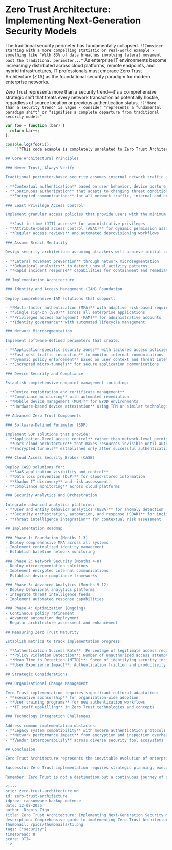 # Zero Trust Architecture: Implementing Next-Generation Security Models

The traditional security perimeter has fundamentally collapsed. `!?Consider starting with a more compelling statistic or real-world example - something like "With 83% of data breaches involving lateral movement past the traditional perimeter..."` As enterprise IT environments become increasingly distributed across cloud platforms, remote endpoints, and hybrid infrastructures, IT professionals must embrace Zero Trust Architecture (ZTA) as the foundational security paradigm for modern enterprise networks.

Zero Trust represents more than a security trend—it's a comprehensive strategic shift that treats every network transaction as potentially hostile, regardless of source location or previous authentication status. `!?"More than a security trend" is vague - consider "represents a fundamental paradigm shift" or "signifies a complete departure from traditional security models"`

```typescript
var foo = function (bar) {
  return bar++;
};

console.log(foo(5));
``` `!?This code example is completely unrelated to Zero Trust Architecture and should be removed or replaced with a relevant security configuration example`

## Core Architectural Principles

### Never Trust, Always Verify

Traditional perimeter-based security assumes internal network traffic is trustworthy. Zero Trust eliminates this assumption by requiring continuous verification of every user, device, and application attempting to access resources. `!?Strengthen this by explaining the real-world consequences - "This outdated assumption has enabled 76% of successful breaches to involve lateral movement once inside the network"` This principle extends to:

- **Contextual authentication** based on user behavior, device posture, and risk indicators
- **Continuous authorization** that adapts to changing threat conditions
- **Encrypted communications** for all network traffic, internal and external

### Least Privilege Access Control

Implement granular access policies that provide users with the minimum permissions necessary for their role. `!?Replace "Implement granular access policies" with more actionable language like "Deploy fine-grained access controls that restrict users to only the specific resources they need for their job functions"` This requires:

- **Just-in-time (JIT) access** for administrative privileges
- **Attribute-based access control (ABAC)** for dynamic permission assignment
- **Regular access reviews** and automated deprovisioning workflows

### Assume Breach Mentality

Design security architecture assuming attackers will achieve initial compromise. `!?The phrase "will achieve initial compromise" lacks impact - consider "assuming breach is inevitable" or "operating under the assumption that attackers have already penetrated your defenses"` Focus on:

- **Lateral movement prevention** through network microsegmentation
- **Behavioral analytics** to detect unusual activity patterns
- **Rapid incident response** capabilities for containment and remediation

## Implementation Architecture

### Identity and Access Management (IAM) Foundation

Deploy comprehensive IAM solutions that support:

- **Multi-factor authentication (MFA)** with adaptive risk-based requirements
- **Single sign-on (SSO)** across all enterprise applications
- **Privileged access management (PAM)** for administrative accounts
- **Identity governance** with automated lifecycle management

### Network Microsegmentation

Implement software-defined perimeters that create:

- **Application-specific security zones** with tailored access policies
- **East-west traffic inspection** to monitor internal communications
- **Dynamic policy enforcement** based on user context and threat intelligence
- **Encrypted micro-tunnels** for secure application communications

### Device Security and Compliance

Establish comprehensive endpoint management including:

- **Device registration and certificate management**
- **Compliance monitoring** with automated remediation
- **Mobile device management (MDM)** for BYOD environments
- **Hardware-based device attestation** using TPM or similar technologies

## Advanced Zero Trust Components

### Software-Defined Perimeter (SDP)

Implement SDP solutions that provide:
- **Application-level access control** rather than network-level permissions
- **Dark cloud architecture** that makes resources invisible until authenticated
- **Encrypted tunnels** established only after successful authentication

### Cloud Access Security Broker (CASB)

Deploy CASB solutions for:
- **SaaS application visibility and control**
- **Data loss prevention (DLP)** for cloud-stored information
- **Shadow IT discovery** and risk assessment
- **Compliance monitoring** across cloud platforms

### Security Analytics and Orchestration

Integrate advanced analytics platforms:
- **User and entity behavior analytics (UEBA)** for anomaly detection
- **Security orchestration, automation, and response (SOAR)** for incident management
- **Threat intelligence integration** for contextual risk assessment

## Implementation Roadmap

### Phase 1: Foundation (Months 1-3)
- Deploy comprehensive MFA across all systems
- Implement centralized identity management
- Establish baseline network monitoring

### Phase 2: Network Security (Months 4-8)
- Deploy microsegmentation solutions
- Implement encrypted internal communications
- Establish device compliance frameworks

### Phase 3: Advanced Analytics (Months 9-12)
- Deploy behavioral analytics platforms
- Integrate threat intelligence feeds
- Implement automated response capabilities

### Phase 4: Optimization (Ongoing)
- Continuous policy refinement
- Advanced automation deployment
- Regular architecture assessment and enhancement

## Measuring Zero Trust Maturity

Establish metrics to track implementation progress:

- **Authentication Success Rate**: Percentage of legitimate access requests approved
- **Policy Violation Detection**: Number of unauthorized access attempts blocked
- **Mean Time to Detection (MTTD)**: Speed of identifying security incidents
- **User Experience Impact**: Authentication friction and productivity metrics

## Strategic Considerations

### Organizational Change Management

Zero Trust implementation requires significant cultural adaptation:
- **Executive sponsorship** for organization-wide adoption
- **User training programs** for new authentication workflows
- **IT staff upskilling** in Zero Trust technologies and concepts

### Technology Integration Challenges

Address common implementation obstacles:
- **Legacy system compatibility** with modern authentication protocols
- **Network performance impact** from encryption and inspection overhead
- **Vendor interoperability** across diverse security tool ecosystems

## Conclusion

Zero Trust Architecture represents the inevitable evolution of enterprise security. As cyber threats continue to exploit traditional perimeter-based defenses, IT professionals must embrace comprehensive verification, granular access controls, and continuous monitoring as foundational security principles. `!?This conclusion feels repetitive - consider focusing on the business benefits or ROI of Zero Trust implementation rather than restating the same technical principles covered throughout the article`

Successful Zero Trust implementation requires strategic planning, executive support, and phased deployment that balances security improvements with operational efficiency. The investment in Zero Trust infrastructure today determines your organization's resilience against tomorrow's advanced persistent threats.

Remember: Zero Trust is not a destination but a continuous journey of security maturation that adapts to evolving threat landscapes and business requirements.

<!---
orig: zero-trust-architecture.md
id: zero-trust-architecture
idprev: ransomware-backup-defense
date: 12-08-2035
author: Dzenis Zigo
title: Zero Trust Architecture: Implementing Next-Generation Security Models
description: Comprehensive guide to implementing Zero Trust Architecture for modern enterprise environments, covering core principles, implementation strategies, and advanced security components.
thumbnail: /pics/thumbnails/t1.png
tags: ["security"]
timetoread: 8
score: OTI=
-->
